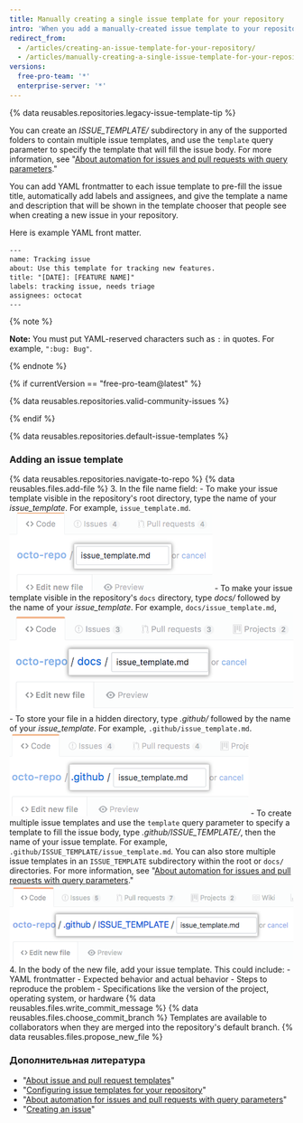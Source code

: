 ```yaml
---
title: Manually creating a single issue template for your repository
intro: 'When you add a manually-created issue template to your repository, project contributors will automatically see the template''s contents in the issue body.'
redirect_from:
  - /articles/creating-an-issue-template-for-your-repository/
  - /articles/manually-creating-a-single-issue-template-for-your-repository
versions:
  free-pro-team: '*'
  enterprise-server: '*'
---
```


{% data reusables.repositories.legacy-issue-template-tip %}

You can create an *ISSUE_TEMPLATE/* subdirectory in any of the supported folders to contain multiple issue templates, and use the `template` query parameter to specify the template that will fill the issue body. For more information, see "[About automation for issues and pull requests with query parameters](/articles/about-automation-for-issues-and-pull-requests-with-query-parameters)."

You can add YAML frontmatter to each issue template to pre-fill the issue title, automatically add labels and assignees, and give the template a name and description that will be shown in the template chooser that people see when creating a new issue in your repository.

Here is example YAML front matter.

```
---
name: Tracking issue
about: Use this template for tracking new features.
title: "[DATE]: [FEATURE NAME]"
labels: tracking issue, needs triage
assignees: octocat
---
```
{% note %}

**Note:** You must put YAML-reserved characters such as `:` in quotes. For example, `":bug: Bug"`.

{% endnote %}

{% if currentVersion == "free-pro-team@latest" %}

{% data reusables.repositories.valid-community-issues %}

{% endif %}

{% data reusables.repositories.default-issue-templates %}

### Adding an issue template

{% data reusables.repositories.navigate-to-repo %}
{% data reusables.files.add-file %}
3. In the file name field:
    -  To make your issue template visible in the repository's root directory, type the name of your *issue_template*. For example, `issue_template.md`. ![New issue template name in root directory](/assets/images/help/repository/issue-template-file-name.png)
    - To make your issue template visible in the repository's `docs` directory, type *docs/* followed by the name of your *issue_template*. For example, `docs/issue_template.md`, ![New issue template in docs directory](/assets/images/help/repository/issue-template-file-name-docs.png)
    - To store your file in a hidden directory, type *.github/* followed by the name of your *issue_template*. For example, `.github/issue_template.md`. ![New issue template in hidden directory](/assets/images/help/repository/issue-template-hidden-directory.png)
    - To create multiple issue templates and use the `template` query parameter to specify a template to fill the issue body, type *.github/ISSUE_TEMPLATE/*, then the name of your issue template. For example, `.github/ISSUE_TEMPLATE/issue_template.md`. You can also store multiple issue templates in an `ISSUE_TEMPLATE` subdirectory within the root or `docs/` directories. For more information, see "[About automation for issues and pull requests with query parameters](/articles/about-automation-for-issues-and-pull-requests-with-query-parameters)." ![New multiple issue template in hidden directory](/assets/images/help/repository/issue-template-multiple-hidden-directory.png)
4. In the body of the new file, add your issue template. This could include:
    - YAML frontmatter
    - Expected behavior and actual behavior
    - Steps to reproduce the problem
    - Specifications like the version of the project, operating system, or hardware
{% data reusables.files.write_commit_message %}
{% data reusables.files.choose_commit_branch %} Templates are available to collaborators when they are merged into the repository's default branch.
{% data reusables.files.propose_new_file %}

### Дополнительная литература

- "[About issue and pull request templates](/articles/about-issue-and-pull-request-templates)"
- "[Configuring issue templates for your repository](/articles/configuring-issue-templates-for-your-repository)"
- "[About automation for issues and pull requests with query parameters](/articles/about-automation-for-issues-and-pull-requests-with-query-parameters)"
- "[Creating an issue](/articles/creating-an-issue)"
